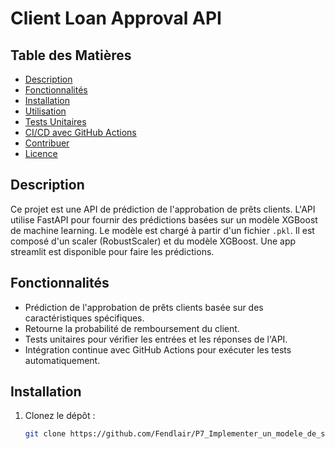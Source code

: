 ﻿# Client Loan Approval API

## Table des Matières

- [Description](#description)
- [Fonctionnalités](#fonctionnalités)
- [Installation](#installation)
- [Utilisation](#utilisation)
- [Tests Unitaires](#tests-unitaires)
- [CI/CD avec GitHub Actions](#cicd-avec-github-actions)
- [Contribuer](#contribuer)
- [Licence](#licence)

## Description

Ce projet est une API de prédiction de l'approbation de prêts clients. L'API utilise FastAPI pour fournir des prédictions basées sur un modèle XGBoost de machine learning. Le modèle est chargé à partir d'un fichier `.pkl`. Il est composé d'un scaler (RobustScaler) et du modèle XGBoost. Une app streamlit est disponible pour faire les prédictions. 

## Fonctionnalités

- Prédiction de l'approbation de prêts clients basée sur des caractéristiques spécifiques.
- Retourne la probabilité de remboursement du client.
- Tests unitaires pour vérifier les entrées et les réponses de l'API.
- Intégration continue avec GitHub Actions pour exécuter les tests automatiquement.

## Installation

1. Clonez le dépôt :

   ```bash
   git clone https://github.com/Fendlair/P7_Implementer_un_modele_de_scoring
